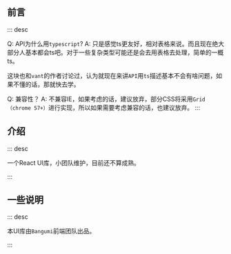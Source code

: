 ## 前言

::: desc

Q: API为什么用```typescript```?
A: 只是感觉ts更友好，相对表格来说。而且现在绝大部分人基本都会ts吧。对于一些复杂类型可能还是会去用表格去处理，简单的一概ts。

这块也和```vant```的作者讨论过，认为就现在来讲```API```用``` ts ```描述基本不会有啥问题，如果不懂的话，那就快去学。

Q: 兼容性？
A: 不兼容IE，如果考虑的话，建议放弃，部分CSS将采用```Grid（chrome 57+）```进行实现，所以如果需要考虑兼容的话，也建议放弃。
:::

## 介绍

::: desc

一个React UI库，小团队维护，目前还不算成熟。

:::

## 一些说明
::: desc

本UI库由` Bangumi `前端团队出品。 

:::